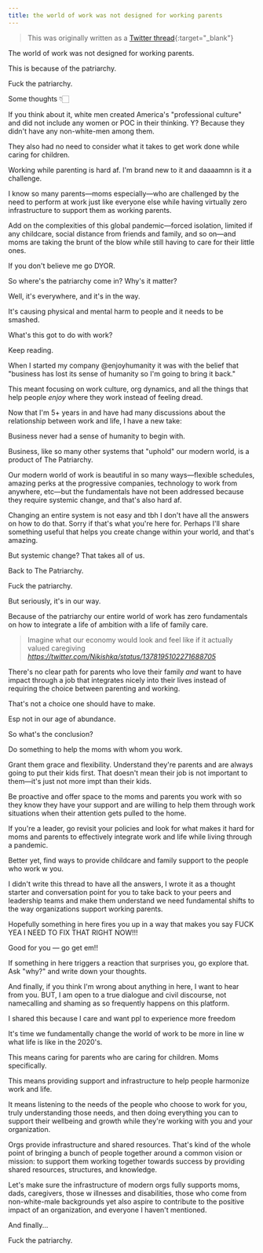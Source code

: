```yaml
---
title: the world of work was not designed for working parents
---
```

> This was originally written as a [Twitter thread][1]{:target="\_blank"}

The world of work was not designed for working parents.

This is because of the patriarchy.

Fuck the patriarchy.

Some thoughts 👇🏻

If you think about it, white men created America's "professional culture" and did not include any women or POC in their thinking. Y? Because they didn't have any non-white-men among them.

They also had no need to consider what it takes to get work done while caring for children.

Working while parenting is hard af. I'm brand new to it and daaaamnn is it a challenge.

I know so many parents—moms especially—who are challenged by the need to perform at work just like everyone else while having virtually zero infrastructure to support them as working parents.

Add on the complexities of this global pandemic—forced isolation, limited if any childcare, social distance from friends and family, and so on—and moms are taking the brunt of the blow while still having to care for their little ones.

If you don't believe me go DYOR.

So where's the patriarchy come in? Why's it matter?

Well, it's everywhere, and it's in the way.

It's causing physical and mental harm to people and it needs to be smashed.

What's this got to do with work?

Keep reading.

When I started my company @enjoyhumanity it was with the belief that "business has lost its sense of humanity so I'm going to bring it back."

This meant focusing on work culture, org dynamics, and all the things that help people *enjoy* where they work instead of feeling dread.

Now that I'm 5+ years in and have had many discussions about the relationship between work and life, I have a new take:

Business never had a sense of humanity to begin with.

Business, like so many other systems that "uphold" our modern world, is a product of The Patriarchy.

Our modern world of work is beautiful in so many ways—flexible schedules, amazing perks at the progressive companies, technology to work from anywhere, etc—but the fundamentals have not been addressed because they require systemic change, and that's also hard af.

Changing an entire system is not easy and tbh I don't have all the answers on how to do that. Sorry if that's what you're here for. Perhaps I'll share something useful that helps you create change within your world, and that's amazing. 

But systemic change? That takes all of us.

Back to The Patriarchy.

Fuck the patriarchy.

But seriously, it's in our way.

Because of the patriarchy our entire world of work has zero fundamentals on how to integrate a life of ambition with a life of family care.

<blockquote class="quoteback" darkmode="" data-title="Nikishka%20Iyengar%20(she%2Fher)%20on%20Twitter" data-author="" cite="https://twitter.com/Nikishka/status/1378195102271688705">Imagine what our economy would look and feel like if it actually valued caregiving<footer> <cite><a href="https://twitter.com/Nikishka/status/1378195102271688705">https://twitter.com/Nikishka/status/1378195102271688705</a></cite></footer>
</blockquote>
<script note="" src="https://cdn.jsdelivr.net/gh/Blogger-Peer-Review/quotebacks@1/quoteback.js"></script>

There's no clear path for parents who love their family *and* want to have impact through a job that integrates nicely into their lives instead of requiring the choice between parenting and working.

That's not a choice one should have to make.

Esp not in our age of abundance.

So what's the conclusion?

Do something to help the moms with whom you work.

Grant them grace and flexibility. Understand they're parents and are always going to put their kids first. That doesn't mean their job is not important to them—it's just not more impt than their kids.

Be proactive and offer space to the moms and parents you work with so they know they have your support and are willing to help them through work situations when their attention gets pulled to the home.

If you're a leader, go revisit your policies and look for what makes it hard for moms and parents to effectively integrate work and life while living through a pandemic.

Better yet, find ways to provide childcare and family support to the people who work w you.

I didn't write this thread to have all the answers, I wrote it as a thought starter and conversation point for you to take back to your peers and leadership teams and make them understand we need fundamental shifts to the way organizations support working parents.

Hopefully something in here fires you up in a way that makes you say FUCK YEA I NEED TO FIX THAT RIGHT NOW!!!

Good for you — go get em!!

If something in here triggers a reaction that surprises you, go explore that. Ask "why?" and write down your thoughts.

And finally, if you think I'm wrong about anything in here, I want to hear from you. BUT, I am open to a true dialogue and civil discourse, not namecalling and shaming as so frequently happens on this platform.

I shared this because I care and want ppl to experience more freedom

It's time we fundamentally change the world of work to be more in line w what life is like in the 2020's.

This means caring for parents who are caring for children. Moms specifically.

This means providing support and infrastructure to help people harmonize work and life.

It means listening to the needs of the people who choose to work for you, truly understanding those needs, and then doing everything you can to support their wellbeing and growth while they're working with you and your organization.

Orgs provide infrastructure and shared resources. That's kind of the whole point of bringing a bunch of people together around a common vision or mission: to support them working together towards success by providing shared resources, structures, and knowledge.

Let's make sure the infrastructure of modern orgs fully supports moms, dads, caregivers, those w illnesses and disabilities, those who come from non-white-male backgrounds yet also aspire to contribute to the positive impact of an organization, and everyone I haven't mentioned.

And finally...

Fuck the patriarchy.

[1]:	https://twitter.com/miketnnnbm/status/1376958731578179586